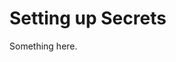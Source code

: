 [title]: # (Setting up Secrets)
[tags]: # (XXX)
[priority]: # (4872)
# Setting up Secrets
Something here.
